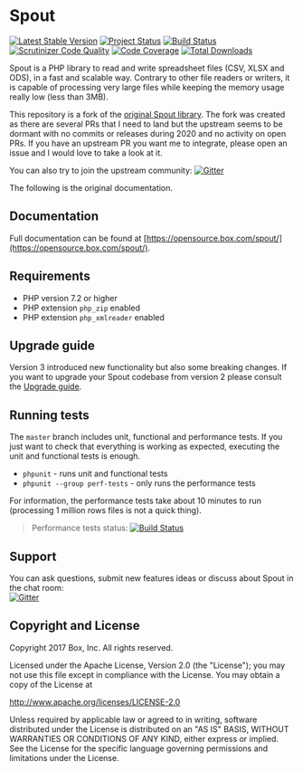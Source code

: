 # Spout

[![Latest Stable Version](https://poser.pugx.org/guss77/spout-fork/v/stable)](https://packagist.org/packages/guss77/spout-fork)
[![Project Status](https://opensource.box.com/badges/active.svg)](https://opensource.box.com/badges)
[![Build Status](https://travis-ci.com/guss77/spout.svg?branch=master)](https://travis-ci.com/guss77/spout)
[![Scrutinizer Code Quality](https://scrutinizer-ci.com/g/guss77/spout/badges/quality-score.png?b=master)](https://scrutinizer-ci.com/g/guss77/spout/?branch=master)
[![Code Coverage](https://scrutinizer-ci.com/g/guss77/spout/badges/coverage.png?b=master)](https://scrutinizer-ci.com/g/guss77/spout/?branch=master)
[![Total Downloads](https://poser.pugx.org/guss77/spout/downloads)](https://packagist.org/packages/guss77/spout)

Spout is a PHP library to read and write spreadsheet files (CSV, XLSX and ODS), in a fast and scalable way.
Contrary to other file readers or writers, it is capable of processing very large files while keeping the memory usage really low (less than 3MB).

This repository is a fork of the [original Spout library](https://github.com/box/spout). The fork was created as there are several PRs that I need to
land but the upstream seems to be dormant with no commits or releases during 2020 and no activity on open PRs. If you have an upstream PR you want me
to integrate, please open an issue and I would love to take a look at it.

You can also try to join the upstream community: [![Gitter](https://badges.gitter.im/Join%20Chat.svg)](https://gitter.im/box/spout?utm_source=badge&utm_medium=badge&utm_campaign=pr-badge)

The following is the original documentation.

## Documentation

Full documentation can be found at [https://opensource.box.com/spout/](https://opensource.box.com/spout/).


## Requirements

* PHP version 7.2 or higher
* PHP extension `php_zip` enabled
* PHP extension `php_xmlreader` enabled

## Upgrade guide

Version 3 introduced new functionality but also some breaking changes. If you want to upgrade your Spout codebase from version 2 please consult the [Upgrade guide](UPGRADE-3.0.md). 

## Running tests

The `master` branch includes unit, functional and performance tests.
If you just want to check that everything is working as expected, executing the unit and functional tests is enough.

* `phpunit` - runs unit and functional tests
* `phpunit --group perf-tests` - only runs the performance tests

For information, the performance tests take about 10 minutes to run (processing 1 million rows files is not a quick thing).

> Performance tests status: [![Build Status](https://travis-ci.org/box/spout.svg?branch=perf-tests)](https://travis-ci.org/box/spout)


## Support

You can ask questions, submit new features ideas or discuss about Spout in the chat room:<br>
[![Gitter](https://badges.gitter.im/Join%20Chat.svg)](https://gitter.im/box/spout?utm_source=badge&utm_medium=badge&utm_campaign=pr-badge)

## Copyright and License

Copyright 2017 Box, Inc. All rights reserved.

Licensed under the Apache License, Version 2.0 (the "License");
you may not use this file except in compliance with the License.
You may obtain a copy of the License at

   http://www.apache.org/licenses/LICENSE-2.0

Unless required by applicable law or agreed to in writing, software
distributed under the License is distributed on an "AS IS" BASIS,
WITHOUT WARRANTIES OR CONDITIONS OF ANY KIND, either express or implied.
See the License for the specific language governing permissions and
limitations under the License.

